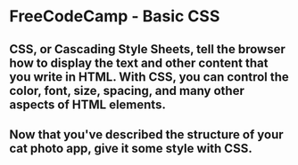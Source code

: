 # FreeCodeCamp - Basic CSS

## CSS, or Cascading Style Sheets, tell the browser how to display the text and other content that you write in HTML. With CSS, you can control the color, font, size, spacing, and many other aspects of HTML elements.
## Now that you've described the structure of your cat photo app, give it some style with CSS.
